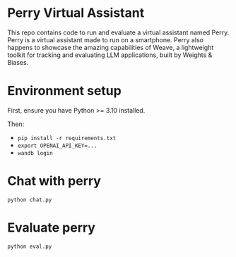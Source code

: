 # Perry Virtual Assistant
This repo contains code to run and evaluate a virtual assistant named Perry. Perry is a virtual assistant made to run on a smartphone. Perry also happens to showcase the amazing capabilities of Weave, a lightweight toolkit for tracking and evaluating LLM applications, built by Weights & Biases.

# Environment setup
First, ensure you have Python >= 3.10 installed.

Then: 
- `pip install -r requirements.txt`
- `export OPENAI_API_KEY=...`
- `wandb login`

# Chat with perry
`python chat.py`

# Evaluate perry
`python eval.py`
